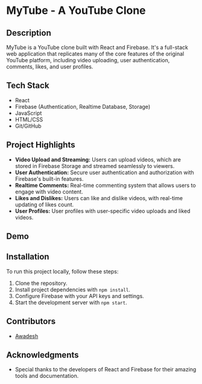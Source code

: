 # MyTube - A YouTube Clone

## Description
MyTube is a YouTube clone built with React and Firebase. It's a full-stack web application that replicates many of the core features of the original YouTube platform, including video uploading, user authentication, comments, likes, and user profiles.

## Tech Stack
- React
- Firebase (Authentication, Realtime Database, Storage)
- JavaScript
- HTML/CSS
- Git/GitHub

## Project Highlights
- **Video Upload and Streaming:** Users can upload videos, which are stored in Firebase Storage and streamed seamlessly to viewers.
- **User Authentication:** Secure user authentication and authorization with Firebase's built-in features.
- **Realtime Comments:** Real-time commenting system that allows users to engage with video content.
- **Likes and Dislikes:** Users can like and dislike videos, with real-time updating of likes count.
- **User Profiles:** User profiles with user-specific video uploads and liked videos.

## Demo

## Installation
To run this project locally, follow these steps:

1. Clone the repository.
2. Install project dependencies with `npm install`.
3. Configure Firebase with your API keys and settings.
4. Start the development server with `npm start`.

## Contributors
- [Awadesh](https://www.linkedin.com/in/awadesh-nautiyal/)

## Acknowledgments
- Special thanks to the developers of React and Firebase for their amazing tools and documentation.

